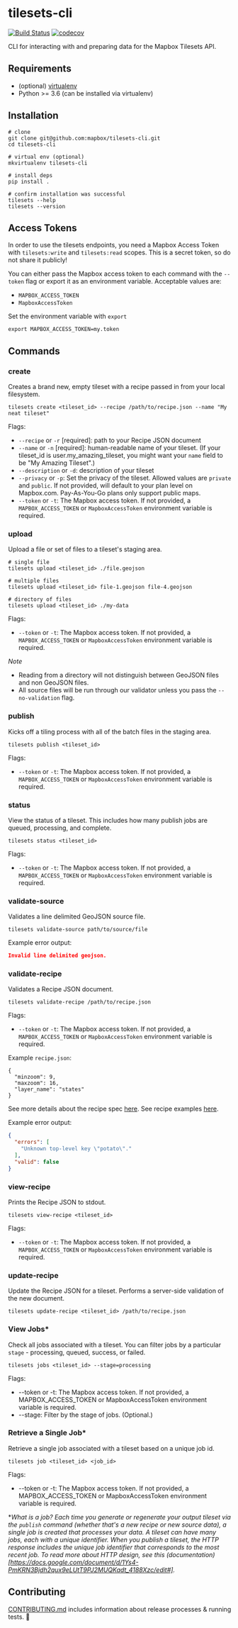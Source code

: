 # tilesets-cli

[![Build Status](https://travis-ci.com/mapbox/tilesets-cli.svg?token=wqR3RcWUEprcQ1ttsgiP&branch=master)](https://travis-ci.com/mapbox/tilesets-cli) [![codecov](https://codecov.io/gh/mapbox/tilesets-cli/branch/master/graph/badge.svg?token=YBTKyc2o3j)](https://codecov.io/gh/mapbox/tilesets-cli)

CLI for interacting with and preparing data for the Mapbox Tilesets API.

## Requirements
- (optional) [virtualenv](https://virtualenv.pypa.io/)
- Python >= 3.6 (can be installed via virtualenv)

## Installation

```shell
# clone
git clone git@github.com:mapbox/tilesets-cli.git
cd tilesets-cli

# virtual env (optional)
mkvirtualenv tilesets-cli

# install deps
pip install .

# confirm installation was successful
tilesets --help
tilesets --version
```

## Access Tokens

In order to use the tilesets endpoints, you need a Mapbox Access Token with `tilesets:write` and `tilesets:read` scopes. This is a secret token, so do not share it publicly!

You can either pass the Mapbox access token to each command with the `--token` flag or export it as an environment variable. Acceptable values are:

* `MAPBOX_ACCESS_TOKEN`
* `MapboxAccessToken`

Set the environment variable with `export`
```
export MAPBOX_ACCESS_TOKEN=my.token
```

## Commands

### create

Creates a brand new, empty tileset with a recipe passed in from your local filesystem.

```shell
tilesets create <tileset_id> --recipe /path/to/recipe.json --name "My neat tileset"
```

Flags:

* `--recipe` or `-r` [required]: path to your Recipe JSON document
* `--name` or `-n` [required]: human-readable name of your tileset. (If your tileset_id is user.my_amazing_tileset, you might want your `name` field to be "My Amazing Tileset".)
* `--description` or `-d`: description of your tileset
* `--privacy` or `-p`: Set the privacy of the tileset. Allowed values are `private` and `public`. If not provided, will default to your plan level on Mapbox.com. Pay-As-You-Go plans only support public maps.
* `--token` or `-t`: The Mapbox access token. If not provided, a `MAPBOX_ACCESS_TOKEN` or `MapboxAccessToken` environment variable is required.

### upload

Upload a file or set of files to a tileset's staging area.

```shell
# single file
tilesets upload <tileset_id> ./file.geojson

# multiple files
tilesets upload <tileset_id> file-1.geojson file-4.geojson

# directory of files
tilesets upload <tileset_id> ./my-data
```

Flags:

* `--token` or `-t`: The Mapbox access token. If not provided, a `MAPBOX_ACCESS_TOKEN` or `MapboxAccessToken` environment variable is required.

*Note*
- Reading from a directory will not distinguish between GeoJSON files and non GeoJSON files.
- All source files will be run through our validator unless you pass the `--no-validation` flag.

### publish

Kicks off a tiling process with all of the batch files in the staging area.

```
tilesets publish <tileset_id>
```

Flags:

* `--token` or `-t`: The Mapbox access token. If not provided, a `MAPBOX_ACCESS_TOKEN` or `MapboxAccessToken` environment variable is required.

### status

View the status of a tileset. This includes how many publish jobs are queued, processing, and complete.

```
tilesets status <tileset_id>
```

Flags:

* `--token` or `-t`: The Mapbox access token. If not provided, a `MAPBOX_ACCESS_TOKEN` or `MapboxAccessToken` environment variable is required.

### validate-source

Validates a line delimited GeoJSON source file.

```
tilesets validate-source path/to/source/file
```

Example error output:

```JSON
Invalid line delimited geojson.
```

### validate-recipe

Validates a Recipe JSON document.

```shell
tilesets validate-recipe /path/to/recipe.json
```

Flags:

* `--token` or `-t`: The Mapbox access token. If not provided, a `MAPBOX_ACCESS_TOKEN` or `MapboxAccessToken` environment variable is required.

Example `recipe.json`:
```
{
  "minzoom": 9,
  "maxzoom": 16,
  "layer_name": "states"
}
```
See more details about the recipe spec [here](https://docs.google.com/document/d/1GA2QLmxX6b6rMoOKVHbg1EOd6miLOhD28DyOWf361d0/edit#heading=h.2zs0vdp63wzk).
See recipe examples [here](https://docs.google.com/document/d/1Vs1F5rGRu-VwTULrL0Ie6EKNq9r_eIf0LFOujYKRbEY/edit).

Example error output:

```JSON
{
  "errors": [
    "Unknown top-level key \"potato\"."
  ],
  "valid": false
}
```

### view-recipe

Prints the Recipe JSON to stdout.

```shell
tilesets view-recipe <tileset_id>
```

Flags:

* `--token` or `-t`: The Mapbox access token. If not provided, a `MAPBOX_ACCESS_TOKEN` or `MapboxAccessToken` environment variable is required.

### update-recipe

Update the Recipe JSON for a tileset. Performs a server-side validation of the new document.

```shell
tilesets update-recipe <tileset_id> /path/to/recipe.json
```

### View Jobs*

Check all jobs associated with a tileset. You can filter jobs by a particular `stage` - processing, queued, success, or failed.


```shell
tilesets jobs <tileset_id> --stage=processing
```
Flags:

- --token or -t: The Mapbox access token. If not provided, a MAPBOX_ACCESS_TOKEN or MapboxAccessToken environment variable is required.
- --stage: Filter by the stage of jobs. (Optional.)

### Retrieve a Single Job*

Retrieve a single job associated with a tileset based on a unique job id.

```shell
tilesets job <tileset_id> <job_id>
```

Flags:

- --token or -t: The Mapbox access token. If not provided, a MAPBOX_ACCESS_TOKEN or MapboxAccessToken environment variable is required.


*_What is a job? Each time you generate or regenerate your output tileset via the `publish` command (whether that's a new recipe or new source data), a single job is created that processes your data. A tileset can have many jobs, each with a unique identifier. When you publish a tileset, the HTTP response includes the unique job identifier that corresponds to the most recent job. To read more about HTTP design, see this (documentation)[https://docs.google.com/document/d/1Ys4-PmKRN3Bjdh2qux9eLUtT9PJ2MUQKadt_4188Xzc/edit#]._



## Contributing

[CONTRIBUTING.md](/CONTRIBUTING.md) includes information about release processes & running tests. :raised_hands:
